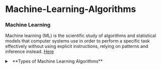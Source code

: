 # Machine-Learning-Algorithms

### Machine Learning

Machine learning (ML) is the scientific study of algorithms and statistical models that computer systems use in order to perform a specific task effectively without using explicit instructions, relying on patterns and inference instead. [Here](https://en.wikipedia.org/wiki/Machine_learning)
 
 <details> 
 <summary> 
 <a class="btnfire small stroke"><em class="fas fa-chevron-circle-down"></em>&nbsp;&nbsp;**Types of Machine Learning Algorithms**</a> 
 </summary>
  
  - **Supervised learning**
  - **Unsupervised Learning**
  - **Semi-supervised Learning**
  - **Reinforcement Learning**
 </details>
 

